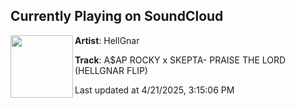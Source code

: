 ## Currently Playing on SoundCloud

[<img align="left" width="100" src="https://i1.sndcdn.com/artworks-A2ibvVp0IBHxbSag-4fyiHg-t500x500.jpg">](https://soundcloud.com/hellgnar/praise-the-lord)

**Artist**: HellGnar 

**Track**: A$AP ROCKY x SKEPTA- PRAISE THE LORD (HELLGNAR FLIP)

Last updated at 4/21/2025, 3:15:06 PM
